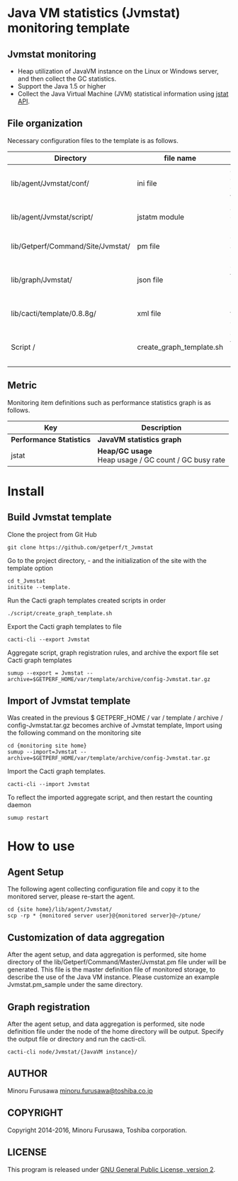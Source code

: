 Java VM statistics (Jvmstat) monitoring template
======================================

Jvmstat monitoring
-----------------

* Heap utilization of JavaVM instance on the Linux or Windows server, and then collect the GC statistics.
* Support the Java 1.5 or higher
* Collect the Java Virtual Machine (JVM) statistical information using [jstat API](https://docs.oracle.com/javase/jp/6/technotes/tools/share/jstat.html).

File organization
-------

Necessary configuration files to the template is as follows.

|             Directory             |        file name         |             Applications            |
|-----------------------------------|--------------------------|-------------------------------------|
| lib/agent/Jvmstat/conf/           | ini file                 | agent collecting configuration file |
| lib/agent/Jvmstat/script/         | jstatm module            | agent collected script              |
| lib/Getperf/Command/Site/Jvmstat/ | pm file                  | data aggregation script             |
| lib/graph/Jvmstat/                | json file                | graph template registration rules   |
| lib/cacti/template/0.8.8g/        | xml file                 | Cacti template export file          |
| Script /                          | create_graph_template.sh | graph template registration script  |

Metric
-----------
Monitoring item definitions such as performance statistics graph is as follows.

|            Key             |                        Description                         |
|----------------------------|------------------------------------------------------------|
| **Performance Statistics** | **JavaVM statistics graph**                                |
| jstat                      | **Heap/GC usage**<br> Heap usage / GC count / GC busy rate |

Install
=====

Build Jvmstat template
-------------------

Clone the project from Git Hub

```
git clone https://github.com/getperf/t_Jvmstat
```

Go to the project directory, - and the initialization of the site with the template option

```
cd t_Jvmstat
initsite --template.
```

Run the Cacti graph templates created scripts in order

```
./script/create_graph_template.sh
```

Export the Cacti graph templates to file

```
cacti-cli --export Jvmstat
```

Aggregate script, graph registration rules, and archive the export file set Cacti graph templates

```
sumup --export = Jvmstat --archive=$GETPERF_HOME/var/template/archive/config-Jvmstat.tar.gz
```

Import of Jvmstat template
---------------------

Was created in the previous $ GETPERF_HOME / var / template / archive / config-Jvmstat.tar.gz becomes archive of Jvmstat template,
Import using the following command on the monitoring site

```
cd {monitoring site home}
sumup --import=Jvmstat --archive=$GETPERF_HOME/var/template/archive/config-Jvmstat.tar.gz
```

Import the Cacti graph templates.

```
cacti-cli --import Jvmstat
```

To reflect the imported aggregate script, and then restart the counting daemon

```
sumup restart
```

How to use
=====

Agent Setup
--------------------

The following agent collecting configuration file and copy it to the monitored server, please re-start the agent.

```
cd {site home}/lib/agent/Jvmstat/
scp -rp * {monitored server user}@{monitored server}@~/ptune/
```

Customization of data aggregation
--------------------

After the agent setup, and data aggregation is performed, site home directory of the lib/Getperf/Command/Master/Jvmstat.pm file under will be generated.
This file is the master definition file of monitored storage, to describe the use of the Java VM instance.
Please customize an example Jvmstat.pm_sample under the same directory.

Graph registration
-----------------

After the agent setup, and data aggregation is performed, site node definition file under the node of the home directory will be output.
Specify the output file or directory and run the cacti-cli.

```
cacti-cli node/Jvmstat/{JavaVM instance}/
```

AUTHOR
-----------

Minoru Furusawa <minoru.furusawa@toshiba.co.jp>

COPYRIGHT
-----------

Copyright 2014-2016, Minoru Furusawa, Toshiba corporation.

LICENSE
-----------

This program is released under [GNU General Public License, version 2](http://www.gnu.org/licenses/gpl-2.0.html).
